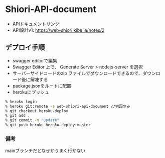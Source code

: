 # Shiori-API-document
- APIドキュメントリンク: 
- API設計v1: https://web-shiori.kibe.la/notes/2

## デプロイ手順
- swagger editorで編集
- Swagger Editor 上で、 Generate Server > nodejs-server を選択
- サーバーサイドコードのzip ファイルでダウンロードできるので、ダウンロード後に解凍する
- package.jsonをルートに配置
- herokuにプッシュ

```sh
% heroku login
% heroku git:remote -a web-shiori-api-document //初回のみ
% git checkout heroku-deploy
% git add .
% git commit -m "Update"
% git push heroku heroku-deploy:master
```

### 備考
mainブランチだとなぜかうまく行かない

